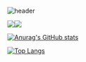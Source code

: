 
![header](https://capsule-render.vercel.app/api?type=waving&color=E3826C&height=150&section=header&text=Hyeonwoo%20Bae&fontSize=60&animation=fadeIn&fontAlignY=38&desc=%20&descAlignY=62&descAlign=62)

<img src="https://img.shields.io/badge/JavaScript-F7DF1E?style=flat-square&logo=JavaScript&logoColor=black"/></a><img src="https://img.shields.io/badge/React-61DAFB?style=flat-square&logo=React&logoColor=black"/></a>


[![Anurag's GitHub stats](https://github-readme-stats.vercel.app/api?username=woobaeh)](https://github.com/woobaeh/github-readme-stats)

[![Top Langs](https://github-readme-stats.vercel.app/api/top-langs/?username=woobaeh&hide=less,scss,ruby)](https://github.com/woobaeh/github-readme-stats)


<!--
**woobaeh/woobaeh** is a ✨ _special_ ✨ repository because its `README.md` (this file) appears on your GitHub profile.

Here are some ideas to get you started:

- 🔭 I’m currently working on ...
- 🌱 I’m currently learning ...
- 👯 I’m looking to collaborate on ...
- 🤔 I’m looking for help with ...
- 💬 Ask me about ...
- 📫 How to reach me: ...
- 😄 Pronouns: ...
- ⚡ Fun fact: ...
-->
